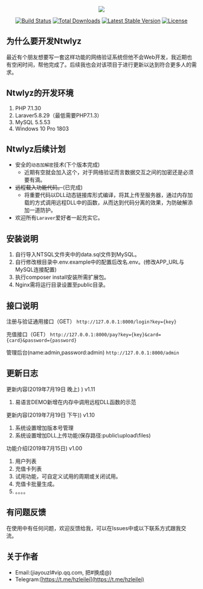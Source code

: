 <p align="center"><img src="https://laravel.com/assets/img/components/logo-laravel.svg"></p>
<p align="center">
<a href="https://travis-ci.org/laravel/framework"><img src="https://travis-ci.org/laravel/framework.svg" alt="Build Status"></a>
<a href="https://packagist.org/packages/laravel/framework"><img src="https://poser.pugx.org/laravel/framework/d/total.svg" alt="Total Downloads"></a>
<a href="https://packagist.org/packages/laravel/framework"><img src="https://poser.pugx.org/laravel/framework/v/stable.svg" alt="Latest Stable Version"></a>
<a href="https://packagist.org/packages/laravel/framework"><img src="https://poser.pugx.org/laravel/framework/license.svg" alt="License"></a>
</p>

## 为什么要开发Ntwlyz
最近有个朋友想要写一套这样功能的网络验证系统但他不会Web开发，我近期也有空闲时间，帮他完成了。后续我也会对该项目于进行更新以达到符合更多人的需求。

## Ntwlyz的开发环境
1. PHP 7.1.30
2. Laraver5.8.29（最低需要PHP7.1.3）
3. MySQL 5.5.53
4. Windows 10 Pro 1803

## Ntwlyz后续计划

* 安全的`动态加解密`技术(下个版本完成)
    * 近期有空就会加入这个，对于网络验证而言数据交互之间的加密还是必须要有滴。
* ~~远程载入功能代码。~~(已完成)
	* 将重要代码以DLL动态链接库形式编译，将其上传至服务器，通过内存加载的方式调用远程DLL中的函数，从而达到代码分离的效果，为防破解添加一道防护。
* 欢迎所有`Laraver`爱好者一起充实它。

## 安装说明
1. 自行导入NTSQL文件夹中的data.sql文件到MySQL。
2. 自行修改根目录中.env.example中的配置后改名.env。(修改APP_URL与MySQL连接配置)
3. 执行composer install安装所需扩展包。
4. Nginx需将运行目录设置至public目录。

## 接口说明
注册与验证通用接口（GET）
`http://127.0.0.1:8000/login?key={key}`

充值接口（GET）
`http://127.0.0.1:8000/pay?key={key}&card={card}&password={password}`

管理后台(name:admin,password:admin)
`http://127.0.0.1:8000/admin`

## 更新日志

更新内容(2019年7月19日 晚上) ) v1.11
1. 易语言DEMO新增在内存中调用远程DLL函数的示范

更新内容(2019年7月19日 下午)) v1.10
1. 系统设置增加版本号管理
2. 系统设置增加DLL上传功能(保存路径:public\upload\files)

功能介绍(2019年7月15日) v1.00
1. 用户列表
2. 充值卡列表
3. 试用功能，可自定义试用的周期或关闭试用。
4. 充值卡批量生成。
5. 。。。。

## 有问题反馈
在使用中有任何问题，欢迎反馈给我，可以在Issues中或以下联系方式跟我交流。

## 关于作者
* Email:(jiayouzl#vip.qq.com, 把#换成@)
* Telegram:[https://t.me/hzleilei](https://t.me/hzleilei)